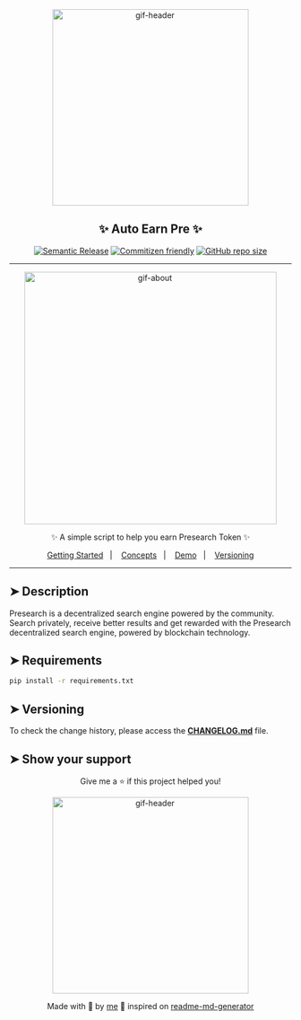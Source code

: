 <div align="center">

<img alt="gif-header" src="https://static.wixstatic.com/media/d1d44b_9c0e69023b054d2e98efa5bd3347a3f6~mv2.gif" width="350px"/>

<h2>✨ Auto Earn Pre ✨</h2>

[![Semantic Release](https://img.shields.io/badge/%20%20%F0%9F%93%A6%F0%9F%9A%80-semantic--release-e10079.svg)](https://github.com/lpmatos/auto-earn-pre)
[![Commitizen friendly](https://img.shields.io/badge/commitizen-friendly-brightgreen.svg)](https://github.com/lpmatos/auto-earn-pre)
[![GitHub repo size](https://img.shields.io/github/repo-size/lpmatos/auto-earn-pre)](https://github.com/lpmatos/auto-earn-pre)

---

<img alt="gif-about" src="https://miro.medium.com/max/1400/1*LLg6PoBPEur45DlxqXRRlQ.gif" width="450px" float="center"/>

<p>✨ A simple script to help you earn Presearch Token ✨</p>

<p>
  <a href="#getting-started">Getting Started</a>&nbsp;&nbsp;&nbsp;|&nbsp;&nbsp;&nbsp;
  <a href="#concepts">Concepts</a>&nbsp;&nbsp;&nbsp;|&nbsp;&nbsp;&nbsp;
  <a href="#demo">Demo</a>&nbsp;&nbsp;&nbsp;|&nbsp;&nbsp;&nbsp;
  <a href="#versioning">Versioning</a>
</p>

</div>

---

## ➤ Description <a name = "description"></a>

Presearch is a decentralized search engine powered by the community. Search privately, receive better results and get rewarded with the Presearch decentralized search engine, powered by blockchain technology.

## ➤ Requirements <a name = "requirements"></a>

```bash
pip install -r requirements.txt
```

## ➤ Versioning <a name = "versioning"></a>

To check the change history, please access the [**CHANGELOG.md**](CHANGELOG.md) file.

## ➤ Show your support <a name = "show-your-support"></a>

<div align="center">

Give me a ⭐️ if this project helped you!

<img alt="gif-header" src="https://www.icegif.com/wp-content/uploads/baby-yoda-bye-bye-icegif.gif" width="350px" float="center"/>

Made with 💜 by [me](https://github.com/lpmatos) 👋 inspired on [readme-md-generator](https://github.com/kefranabg/readme-md-generator)

</div>
